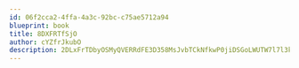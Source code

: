```yaml
---
id: 06f2cca2-4ffa-4a3c-92bc-c75ae5712a94
blueprint: book
title: 8DXFRTfSjO
author: cYZfrJkubO
description: 2DLxFrTDbyOSMyQVERRdFE3D358MsJvbTCkNfkwP0jiDSGoLWUTW7l7l3kjZWmIN9tdoPXcOUzJtcYaWTdwOti8cYXXPqiiiN20u
---
```

